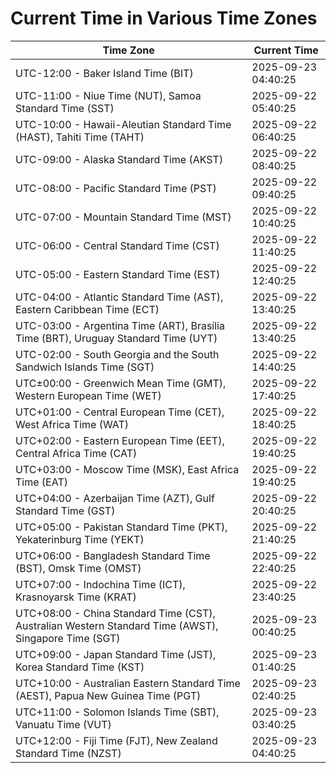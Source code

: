 # Current Time in Various Time Zones

| Time Zone | Current Time |
|-----------|--------------|
| UTC-12:00 - Baker Island Time (BIT) | 2025-09-23 04:40:25 |
| UTC-11:00 - Niue Time (NUT), Samoa Standard Time (SST) | 2025-09-22 05:40:25 |
| UTC-10:00 - Hawaii-Aleutian Standard Time (HAST), Tahiti Time (TAHT) | 2025-09-22 06:40:25 |
| UTC-09:00 - Alaska Standard Time (AKST) | 2025-09-22 08:40:25 |
| UTC-08:00 - Pacific Standard Time (PST) | 2025-09-22 09:40:25 |
| UTC-07:00 - Mountain Standard Time (MST) | 2025-09-22 10:40:25 |
| UTC-06:00 - Central Standard Time (CST) | 2025-09-22 11:40:25 |
| UTC-05:00 - Eastern Standard Time (EST) | 2025-09-22 12:40:25 |
| UTC-04:00 - Atlantic Standard Time (AST), Eastern Caribbean Time (ECT) | 2025-09-22 13:40:25 |
| UTC-03:00 - Argentina Time (ART), Brasília Time (BRT), Uruguay Standard Time (UYT) | 2025-09-22 13:40:25 |
| UTC-02:00 - South Georgia and the South Sandwich Islands Time (SGT) | 2025-09-22 14:40:25 |
| UTC±00:00 - Greenwich Mean Time (GMT), Western European Time (WET) | 2025-09-22 17:40:25 |
| UTC+01:00 - Central European Time (CET), West Africa Time (WAT) | 2025-09-22 18:40:25 |
| UTC+02:00 - Eastern European Time (EET), Central Africa Time (CAT) | 2025-09-22 19:40:25 |
| UTC+03:00 - Moscow Time (MSK), East Africa Time (EAT) | 2025-09-22 19:40:25 |
| UTC+04:00 - Azerbaijan Time (AZT), Gulf Standard Time (GST) | 2025-09-22 20:40:25 |
| UTC+05:00 - Pakistan Standard Time (PKT), Yekaterinburg Time (YEKT) | 2025-09-22 21:40:25 |
| UTC+06:00 - Bangladesh Standard Time (BST), Omsk Time (OMST) | 2025-09-22 22:40:25 |
| UTC+07:00 - Indochina Time (ICT), Krasnoyarsk Time (KRAT) | 2025-09-22 23:40:25 |
| UTC+08:00 - China Standard Time (CST), Australian Western Standard Time (AWST), Singapore Time (SGT) | 2025-09-23 00:40:25 |
| UTC+09:00 - Japan Standard Time (JST), Korea Standard Time (KST) | 2025-09-23 01:40:25 |
| UTC+10:00 - Australian Eastern Standard Time (AEST), Papua New Guinea Time (PGT) | 2025-09-23 02:40:25 |
| UTC+11:00 - Solomon Islands Time (SBT), Vanuatu Time (VUT) | 2025-09-23 03:40:25 |
| UTC+12:00 - Fiji Time (FJT), New Zealand Standard Time (NZST) | 2025-09-23 04:40:25 |
